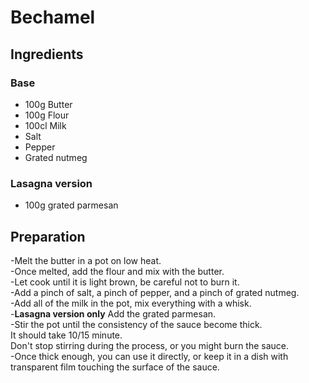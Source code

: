 # Bechamel

## Ingredients

### Base

- 100g Butter
- 100g Flour
- 100cl Milk
- Salt
- Pepper
- Grated nutmeg

### Lasagna version

- 100g grated parmesan

## Preparation

-Melt the butter in a pot on low heat.  
-Once melted, add the flour and mix with the butter.  
-Let cook until it is light brown, be careful not to burn it.  
-Add a pinch of salt, a pinch of pepper, and a pinch of grated nutmeg.  
-Add all of the milk in the pot, mix everything with a whisk.  
-**Lasagna version only** Add the grated parmesan.  
-Stir the pot until the consistency of the sauce become thick.  
It should take 10/15 minute.  
Don't stop stirring during the process, or you might burn the sauce.  
-Once thick enough, you can use it directly, or keep it in a dish with transparent film touching the surface of the sauce. 
